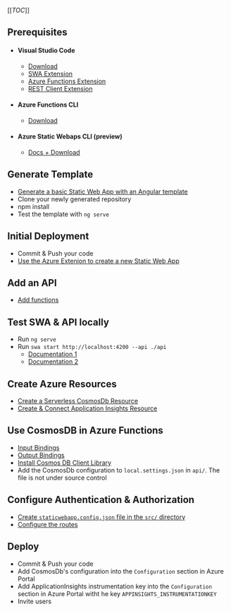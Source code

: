 [[_TOC_]]

## Prerequisites
- #### Visual Studio Code
	- [Download](https://code.visualstudio.com/)
	- [SWA Extension](https://marketplace.visualstudio.com/items?itemName=ms-azuretools.vscode-azurestaticwebapps)
	- [Azure Functions Extension](https://marketplace.visualstudio.com/items?itemName=ms-azuretools.vscode-azurefunctions)
	- [REST Client Extension](https://marketplace.visualstudio.com/items?itemName=humao.rest-client)

- #### Azure Functions CLI
	- [Download](https://www.npmjs.com/package/azure-functions-core-tools)

- #### Azure Static Webaps CLI (preview)
	- [Docs + Download](https://github.com/Azure/static-web-apps-cli)



## Generate Template
- [Generate a basic Static Web App with an Angular template](https://docs.microsoft.com/en-us/azure/static-web-apps/getting-started?tabs=angular)
- Clone your newly generated repository	
- npm install
- Test the template with `ng serve`


## Initial Deployment
- Commit & Push your code
- [Use the Azure Extenion to create a new Static Web App](https://docs.microsoft.com/en-us/azure/static-web-apps/getting-started?tabs=angular)


## Add an API
- [Add functions](https://docs.microsoft.com/en-us/azure/static-web-apps/add-api?tabs=vanilla-javascript)

## Test SWA & API locally
- Run `ng serve`
- Run `swa start http://localhost:4200 --api ./api`
	- [Documentation 1](https://github.com/Azure/static-web-apps-cli)
	- [Documentation 2](https://docs.microsoft.com/en-us/azure/static-web-apps/local-development)

## Create Azure Resources
- [Create a Serverless CosmosDb Resource](https://docs.microsoft.com/en-us/azure/cosmos-db/create-cosmosdb-resources-portal)
- [Create & Connect Application Insights Resource](https://dev.to/azure/getting-logs-from-static-web-apps-apis-m5l)


## Use CosmosDB in Azure Functions
- [Input Bindings](https://docs.microsoft.com/en-us/azure/azure-functions/functions-bindings-cosmosdb-v2-input?tabs=javascript)
- [Output Bindings](https://docs.microsoft.com/en-us/azure/azure-functions/functions-bindings-cosmosdb-v2-output?tabs=javascript)
- [Install Cosmos DB Client Library](https://docs.microsoft.com/en-us/javascript/api/overview/azure/cosmos-readme?view=azure-node-latest)
- Add the CosmosDb configuration to `local.settings.json` in `api/`. The file is not under source control


## Configure Authentication & Authorization
- [Create `staticwebapp.config.json` file in the `src/` directory](https://docs.microsoft.com/en-us/azure/static-web-apps/configuration#routes)
- [Configure the routes](https://github.com/MoaidHathot/HackaLearn-SWA-Angular-Demo/blob/main/src/staticwebapp.config.json)

## Deploy
- Commit & Push your code
- Add CosmosDb's configuration into the `Configuration` section in Azure Portal
- Add ApplicationInsights instrumentation key into the `Configuration` section in Azure Portal witht he key `APPINSIGHTS_INSTRUMENTATIONKEY`
- Invite users